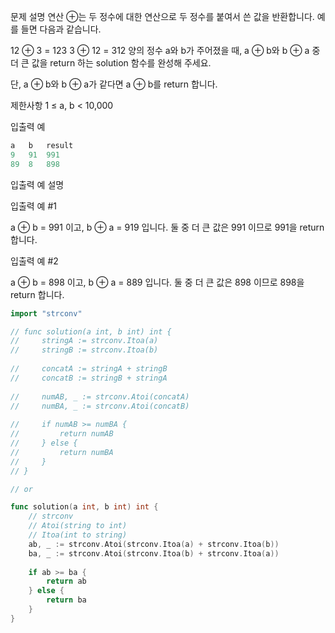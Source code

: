 문제 설명
연산 ⊕는 두 정수에 대한 연산으로 두 정수를 붙여서 쓴 값을 반환합니다. 예를 들면 다음과 같습니다.

12 ⊕ 3 = 123
3 ⊕ 12 = 312
양의 정수 a와 b가 주어졌을 때, a ⊕ b와 b ⊕ a 중 더 큰 값을 return 하는 solution 함수를 완성해 주세요.

단, a ⊕ b와 b ⊕ a가 같다면 a ⊕ b를 return 합니다.

제한사항
1 ≤ a, b < 10,000


입출력 예

```go
a	b	result
9	91	991
89	8	898
```

입출력 예 설명

입출력 예 #1

a ⊕ b = 991 이고, b ⊕ a = 919 입니다. 둘 중 더 큰 값은 991 이므로 991을 return 합니다.

입출력 예 #2

a ⊕ b = 898 이고, b ⊕ a = 889 입니다. 둘 중 더 큰 값은 898 이므로 898을 return 합니다.


```go
import "strconv"

// func solution(a int, b int) int {
//     stringA := strconv.Itoa(a)
//     stringB := strconv.Itoa(b)
    
//     concatA := stringA + stringB
//     concatB := stringB + stringA
    
//     numAB, _ := strconv.Atoi(concatA)
//     numBA, _ := strconv.Atoi(concatB)
    
//     if numAB >= numBA {
//         return numAB
//     } else {
//         return numBA
//     }
// }

// or

func solution(a int, b int) int {
    // strconv
    // Atoi(string to int)
    // Itoa(int to string) 
    ab, _ := strconv.Atoi(strconv.Itoa(a) + strconv.Itoa(b))
    ba, _ := strconv.Atoi(strconv.Itoa(b) + strconv.Itoa(a))
    
    if ab >= ba {
        return ab
    } else {
        return ba
    }
}
```
